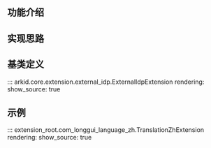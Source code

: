 ## 功能介绍

## 实现思路

## 基类定义

::: arkid.core.extension.external_idp.ExternalIdpExtension
    rendering:
        show_source: true
    
## 示例

::: extension_root.com_longgui_language_zh.TranslationZhExtension
    rendering:
        show_source: true